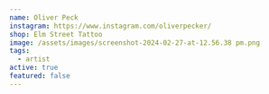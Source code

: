 ```yaml
---
name: Oliver Peck
instagram: https://www.instagram.com/oliverpecker/
shop: Elm Street Tattoo
image: /assets/images/screenshot-2024-02-27-at-12.56.38 pm.png
tags:
  - artist
active: true
featured: false
---
```

